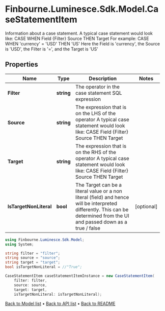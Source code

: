 # Finbourne.Luminesce.Sdk.Model.CaseStatementItem
Information about a case statement.  A typical case statement would look like:  CASE WHEN Field {Filter} Source THEN Target  For example: CASE WHEN 'currency' = 'USD' THEN 'US'  Here the Field is 'currency', the Source is 'USD', the Filter is '=', and the Target is 'US'

## Properties

Name | Type | Description | Notes
------------ | ------------- | ------------- | -------------
**Filter** | **string** | The operator in the case statement SQL expression | 
**Source** | **string** | The expression that is on the LHS of the operator  A typical case statement would look like:  CASE Field {Filter} Source THEN Target | 
**Target** | **string** | The expression that is on the RHS of the operator  A typical case statement would look like:  CASE Field {Filter} Source THEN Target | 
**IsTargetNonLiteral** | **bool** | The Target can be a literal value or a non literal (field) and  hence will be interpreted differently.  This can be determined from the UI and passed down as a true / false | [optional] 

```csharp
using Finbourne.Luminesce.Sdk.Model;
using System;

string filter = "filter";
string source = "source";
string target = "target";
bool isTargetNonLiteral = //"True";

CaseStatementItem caseStatementItemInstance = new CaseStatementItem(
    filter: filter,
    source: source,
    target: target,
    isTargetNonLiteral: isTargetNonLiteral);
```

[Back to Model list](../README.md#documentation-for-models) &#8226; [Back to API list](../README.md#documentation-for-api-endpoints) &#8226; [Back to README](../README.md)
